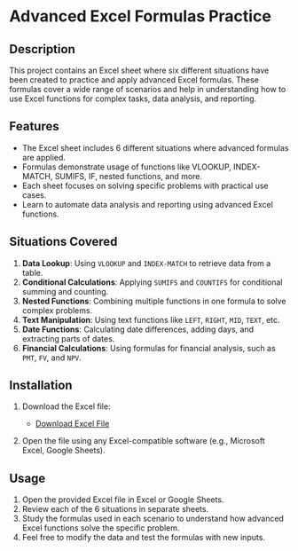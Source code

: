 # Advanced Excel Formulas Practice

## Description
This project contains an Excel sheet where six different situations have been created to practice and apply advanced Excel formulas. These formulas cover a wide range of scenarios and help in understanding how to use Excel functions for complex tasks, data analysis, and reporting.

## Features
- The Excel sheet includes 6 different situations where advanced formulas are applied.
- Formulas demonstrate usage of functions like VLOOKUP, INDEX-MATCH, SUMIFS, IF, nested functions, and more.
- Each sheet focuses on solving specific problems with practical use cases.
- Learn to automate data analysis and reporting using advanced Excel functions.

## Situations Covered
1. **Data Lookup**: Using `VLOOKUP` and `INDEX-MATCH` to retrieve data from a table.
2. **Conditional Calculations**: Applying `SUMIFS` and `COUNTIFS` for conditional summing and counting.
3. **Nested Functions**: Combining multiple functions in one formula to solve complex problems.
4. **Text Manipulation**: Using text functions like `LEFT`, `RIGHT`, `MID`, `TEXT`, etc.
5. **Date Functions**: Calculating date differences, adding days, and extracting parts of dates.
6. **Financial Calculations**: Using formulas for financial analysis, such as `PMT`, `FV`, and `NPV`.

## Installation

1. Download the Excel file:
   - [Download Excel File](https://github.com/teamarnab/Advanced-Excel/blob/main/Advance%20Excel%20Practice.xlsx)

2. Open the file using any Excel-compatible software (e.g., Microsoft Excel, Google Sheets).

## Usage
1. Open the provided Excel file in Excel or Google Sheets.
2. Review each of the 6 situations in separate sheets.
3. Study the formulas used in each scenario to understand how advanced Excel functions solve the specific problem.
4. Feel free to modify the data and test the formulas with new inputs.